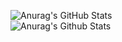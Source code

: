 <!--
You should spend some time monkeying around with this, and possibly even
stand up your own.
  -->
![Anurag's GitHub Stats](https://github-readme-stats.vercel.app/api?username=harleypig&show_icons=true&theme=transparent)
<br />
![Anurag's Github Stats](https://github-readme-stats.vercel.app/api/top-langs?username=harleypig&theme=transparent&layout=compact)
